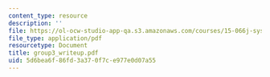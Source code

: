 ```yaml
---
content_type: resource
description: ''
file: https://ol-ocw-studio-app-qa.s3.amazonaws.com/courses/15-066j-system-optimization-and-analysis-for-manufacturing-summer-2003/5d6bea6f86fd3a370f7ce977e0d07a55_group3_writeup.pdf
file_type: application/pdf
resourcetype: Document
title: group3_writeup.pdf
uid: 5d6bea6f-86fd-3a37-0f7c-e977e0d07a55
---
```


